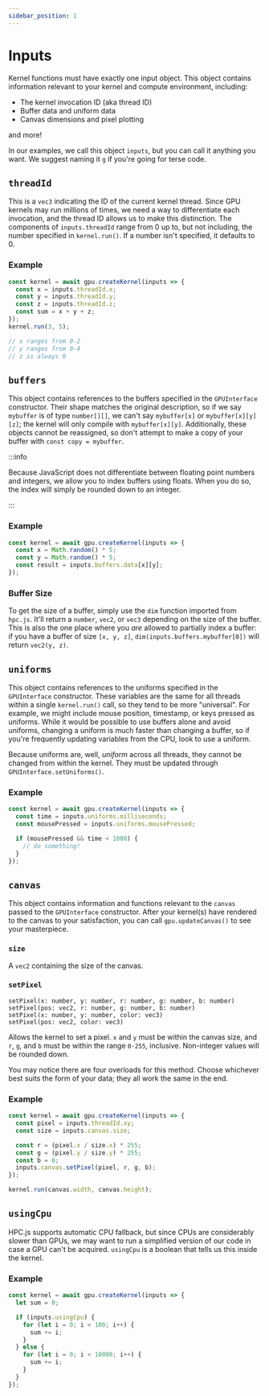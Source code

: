 ```yaml
---
sidebar_position: 1
---
```


# Inputs

Kernel functions must have exactly one input object. This object contains information relevant to your kernel and compute environment, including:

- The kernel invocation ID (aka thread ID)
- Buffer data and uniform data
- Canvas dimensions and pixel plotting

and more!

In our examples, we call this object `inputs`, but you can call it anything you want. We suggest naming it `g` if you're going for terse code.

## `threadId`

This is a `vec3` indicating the ID of the current kernel thread. Since GPU kernels may run millions of times, we need a way to differentiate each invocation, and the thread ID allows us to make this distinction. The components of `inputs.threadId` range from 0 up to, but not including, the number specified in `kernel.run()`. If a number isn't specified, it defaults to 0.

### Example

```ts
const kernel = await gpu.createKernel(inputs => {
  const x = inputs.threadId.x;
  const y = inputs.threadId.y;
  const z = inputs.threadId.z;
  const sum = x + y + z;
});
kernel.run(3, 5);

// x ranges from 0-2
// y ranges from 0-4
// z is always 0
```

## `buffers`

This object contains references to the buffers specified in the `GPUInterface` constructor. Their shape matches the original description, so if we say `mybuffer` is of type `number[][]`, we can't say `mybuffer[x]` or `mybuffer[x][y][z]`; the kernel will only compile with `mybuffer[x][y]`. Additionally, these objects cannot be reassigned, so don't attempt to make a copy of your buffer with `const copy = mybuffer`.

:::info

Because JavaScript does not differentiate between floating point numbers and integers, we allow you to index buffers using floats. When you do so, the index will simply be rounded down to an integer.

:::

### Example

```ts
const kernel = await gpu.createKernel(inputs => {
  const x = Math.random() * 5;
  const y = Math.random() * 5;
  const result = inputs.buffers.data[x][y];
});
```

### Buffer Size

To get the size of a buffer, simply use the `dim` function imported from `hpc.js`. It'll return a `number`, `vec2`, or `vec3` depending on the size of the buffer. This is also the one place where you _are_ allowed to partially index a buffer: if you have a buffer of size `[x, y, z]`, `dim(inputs.buffers.mybuffer[0])` will return `vec2(y, z)`.

## `uniforms`

This object contains references to the uniforms specified in the `GPUInterface` constructor. These variables are the same for all threads within a single `kernel.run()` call, so they tend to be more "universal". For example, we might include mouse position, timestamp, or keys pressed as uniforms. While it would be possible to use buffers alone and avoid uniforms, changing a uniform is much faster than changing a buffer, so if you're frequently updating variables from the CPU, look to use a uniform.

Because uniforms are, well, _uniform_ across all threads, they cannot be changed from within the kernel. They must be updated through `GPUInterface.setUniforms()`.

### Example

```ts
const kernel = await gpu.createKernel(inputs => {
  const time = inputs.uniforms.milliseconds;
  const mousePressed = inputs.uniforms.mousePressed;

  if (mousePressed && time < 1000) {
    // do something!
  }
});
```

## `canvas`

This object contains information and functions relevant to the `canvas` passed to the `GPUInterface` constructor. After your kernel(s) have rendered to the canvas to your satisfaction, you can call `gpu.updateCanvas()` to see your masterpiece.

### `size`

A `vec2` containing the size of the canvas.

### `setPixel`

`setPixel(x: number, y: number, r: number, g: number, b: number)`  
`setPixel(pos: vec2, r: number, g: number, b: number)`  
`setPixel(x: number, y: number, color: vec3)`  
`setPixel(pos: vec2, color: vec3)`

Allows the kernel to set a pixel. `x` and `y` must be within the canvas size, and `r`, `g`, and `b` must be within the range `0-255`, inclusive. Non-integer values will be rounded down.

You may notice there are four overloads for this method. Choose whichever best suits the form of your data; they all work the same in the end.

### Example

```ts
const kernel = await gpu.createKernel(inputs => {
  const pixel = inputs.threadId.xy;
  const size = inputs.canvas.size;

  const r = (pixel.x / size.x) * 255;
  const g = (pixel.y / size.y) * 255;
  const b = 0;
  inputs.canvas.setPixel(pixel, r, g, b);
});

kernel.run(canvas.width, canvas.height);
```

## `usingCpu`

HPC.js supports automatic CPU fallback, but since CPUs are considerably slower than GPUs, we may want to run a simplified version of our code in case a GPU can't be acquired. `usingCpu` is a boolean that tells us this inside the kernel.

### Example

```ts
const kernel = await gpu.createKernel(inputs => {
  let sum = 0;

  if (inputs.usingCpu) {
    for (let i = 0; i < 100; i++) {
      sum += i;
    }
  } else {
    for (let i = 0; i < 10000; i++) {
      sum += i;
    }
  }
});
```
